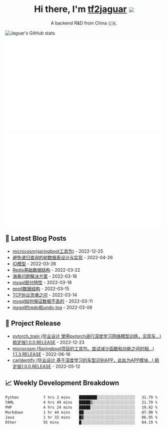 <h1 align="center">Hi there, I'm <a href="https://tf2jaguar.github.io/" target="_blank">tf2jaguar</a> <img
src="https://github.com/blackcater/blackcater/raw/main/images/Hi.gif" height="32" /></h1>

<p align="center">A backend R&D from China 🇨🇳.</p>

<!-- github_readme_stats starts -->
![Jaguar's GitHub stats](https://github-readme-stats.vercel.app/api?username=tf2jaguar&count_private=true&show_icons=true&bg_color=30,e96443,904e95&icon_color=fff&&title_color=fff&text_color=fff)
<!-- github_readme_stats ends -->

<!-- custom_generate_github_stats starts -->
![](https://raw.githubusercontent.com/tf2jaguar/tf2jaguar/main/generated/overview.svg)
![](https://raw.githubusercontent.com/tf2jaguar/tf2jaguar/main/generated/languages.svg)
<!-- custom_generate_github_stats ends -->

## 📝 Latest Blog Posts

<!-- recent_blogs starts -->
* <a href='https://tf2jaguar.github.io/proj-microcosm.html' target='_blank'>microcosm(springboot工具包)</a> - 2022-12-25
* <a href='https://tf2jaguar.github.io/mysql-tree-in-table.html' target='_blank'>避免递归查询的树数据表设计与实现</a> - 2022-04-26
* <a href='https://tf2jaguar.github.io/io-model.html' target='_blank'>IO模型</a> - 2022-03-28
* <a href='https://tf2jaguar.github.io/redis-structure.html' target='_blank'>Redis基础数据结构</a> - 2022-03-22
* <a href='https://tf2jaguar.github.io/big-data-issue.html' target='_blank'>海量问题解决方案</a> - 2022-03-18
* <a href='https://tf2jaguar.github.io/mysql-speciality.html' target='_blank'>mysql部分特性</a> - 2022-03-18
* <a href='https://tf2jaguar.github.io/io-epoll-structure.html' target='_blank'>epoll数据结构</a> - 2022-03-15
* <a href='https://tf2jaguar.github.io/tcp-protocol.html' target='_blank'>TCP协议灵魂之问</a> - 2022-03-14
* <a href='https://tf2jaguar.github.io/mysql-ensure-not-lost-data.html' target='_blank'>mysql如何保证数据不丢的</a> - 2022-03-11
* <a href='https://tf2jaguar.github.io/mysql-redo-undo-log.html' target='_blank'>mysql的redo和undo-log</a> - 2022-03-09
<!-- recent_blogs ends -->

## 🎯 Project Release

<!-- github_recent_releases starts -->
* <a href='https://github.com/tf2jaguar/pytorch_train/releases/tag/1.0.0.RELEASE' target='_blank'>pytorch_train (毕业设计 使用pytorch进行深度学习网络模型训练，实现车...) 稳定版1.0.0.RELEASE</a> - 2022-12-23
* <a href='https://github.com/tf2jaguar/microcosm/releases/tag/1.1.3.RELEASE' target='_blank'>microcosm (Springboot项目的工具包。尝试减少函数和功能之间的相...) 1.1.3.RELEASE</a> - 2022-06-16
* <a href='https://github.com/tf2jaguar/carIdentify/releases/tag/1.0.0.RELEASE' target='_blank'>carIdentify (毕业设计 基于深度学习的车型识别APP，此处为APP模块...) 稳定版1.0.0.RELEASE</a> - 2022-05-12
<!-- github_recent_releases ends -->

## 📈 Weekly Development Breakdown

<!--START_SECTION:waka-->

```text
Python           7 hrs 2 mins    ████████░░░░░░░░░░░░░░░░░   31.79 %
YAML             4 hrs 49 mins   █████▒░░░░░░░░░░░░░░░░░░░   21.79 %
PHP              4 hrs 24 mins   █████░░░░░░░░░░░░░░░░░░░░   19.92 %
Markdown         1 hr 44 mins    ██░░░░░░░░░░░░░░░░░░░░░░░   07.90 %
Java             1 hr 32 mins    █▓░░░░░░░░░░░░░░░░░░░░░░░   06.95 %
Other            55 mins         █░░░░░░░░░░░░░░░░░░░░░░░░   04.19 %
```

<!--END_SECTION:waka-->

